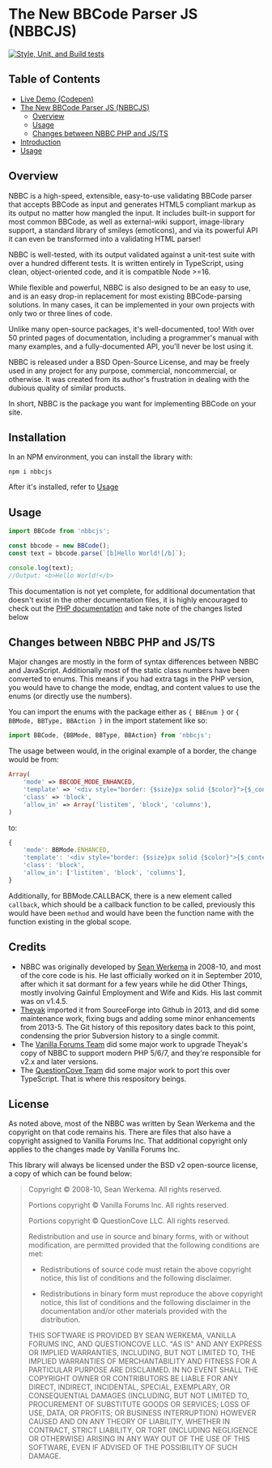 # The New BBCode Parser JS (NBBCJS)

[![Style, Unit, and Build tests](https://github.com/QuestionCove/nbbcjs/actions/workflows/test.yml/badge.svg)](https://github.com/QuestionCove/nbbcjs/actions/workflows/test.yml)

## Table of Contents

- [Live Demo (Codepen)](https://codepen.io/QuestionCove/pen/xxQBpLd)
- [The New BBCode Parser JS (NBBCJS)](#the-new-bbcode-parser-js-nbbcjs)
  - [Overview](#overview)
  - [Usage](#usage)
  - [Changes between NBBC PHP and JS/TS](#changes-between-nbbc-php-and-jsts)
- [Introduction](./doc/introduction.md)
- [Usage](./doc/usage.md)

## Overview

NBBC is a high-speed, extensible, easy-to-use validating BBCode parser that accepts BBCode as input and generates HTML5 compliant markup as its output no matter how mangled the input. It includes built-in support for most common BBCode, as well as external-wiki support, image-library support, a standard library of smileys (emoticons), and via its powerful API it can even be transformed into a validating HTML parser!

NBBC is well-tested, with its output validated against a unit-test suite with over a hundred different tests. It is written entirely in TypeScript, using clean, object-oriented code, and it is compatible Node >=16.

While flexible and powerful, NBBC is also designed to be an easy to use, and is an easy drop-in replacement for most existing BBCode-parsing solutions. In many cases, it can be implemented in your own projects with only two or three lines of code.

Unlike many open-source packages, it's well-documented, too! With over 50 printed pages of documentation, including a programmer's manual with many examples, and a fully-documented API, you'll never be lost using it.

NBBC is released under a BSD Open-Source License, and may be freely used in any project for any purpose, commercial, noncommercial, or otherwise. It was created from its author's frustration in dealing with the dubious quality of similar products.

In short, NBBC is the package you want for implementing BBCode on your site.

## Installation

In an NPM environment, you can install the library with:

```shell
npm i nbbcjs
```

After it's installed, refer to [Usage](#usage)

## Usage

```ts
import BBCode from 'nbbcjs';

const bbcode = new BBCode();
const text = bbcode.parse(`[b]Hello World![/b]`);

console.log(text);
//Output: <b>Hello World!</b>
```

This documentation is not yet complete, for additional documentation that doesn't exist in the other documentation files, it is highly encouraged to check out the [PHP documentation](https://nbbc.sourceforge.net/#manual) and take note of the changes listed below

## Changes between NBBC PHP and JS/TS

Major changes are mostly in the form of syntax differences between NBBC and JavaScript. Additionally most of the static class numbers have been converted to enums. This means if you had extra tags in the PHP version, you would have to change the mode, endtag, and content values to use the enums (or directly use the numbers).

You can import the enums with the package either as `{ BBEnum }` or `{ BBMode, BBType, BBAction }` in the import statement like so:

```ts
import BBCode, {BBMode, BBType, BBAction} from 'nbbcjs';
```

The usage between would, in the original example of a border, the change would be from:

```php
Array(
    'mode' => BBCODE_MODE_ENHANCED,
    'template' => '<div style="border: {$size}px solid {$color}">{$_content}</div>',
    'class' => 'block',
    'allow_in' => Array('listitem', 'block', 'columns'),
)
```

to:

```ts
{
    'mode': BBMode.ENHANCED,
    'template': '<div style="border: {$size}px solid {$color}">{$_content}</div>',
    'class': 'block',
    'allow_in': ['listitem', 'block', 'columns'],
}
```

Additionally, for BBMode.CALLBACK, there is a new element called `callback`, which should be a callback function to be called, previously this would have been `method` and would have been the function name with the function existing in the global scope.

## Credits

- NBBC was originally developed by [Sean Werkema](https://github.com/seanofw) in 2008-10, and most of the core code is his.  He last officially worked on it in September 2010, after which it sat dormant for a few years while he did Other Things, mostly involving Gainful Employment and Wife and Kids.  His last commit was on v1.4.5.
- [Theyak](https://github.com/theyak) imported it from SourceForge into Github in 2013, and did some maintenance work, fixing bugs and adding some minor enhancements from 2013-5.  The Git history of this repository dates back to this point, condensing the prior Subversion history to a single commit.
- The [Vanilla Forums Team](https://github.com/vanilla) did some major work to upgrade Theyak's copy of NBBC to support modern PHP 5/6/7, and they're responsible for v2.x and later versions.
- The [QuestionCove Team](https://github.com/questioncove) did some major work to port this over TypeScript. That is where this respository beings.

## License

As noted above, most of the NBBC was written by Sean Werkema and the copyright on that code remains his. There are files that also have a copyright assigned to Vanilla Forums Inc. That additional copyright only applies to the changes made by Vanilla Forums Inc.

This library will always be licensed under the BSD v2 open-source license, a copy of which can be found below:

> Copyright &copy; 2008-10, Sean Werkema. All rights reserved.
>
> Portions copyright &copy; Vanilla Forums Inc. All rights reserved.
>
> Portions copyright &copy; QuestionCove LLC. All rights reserved.
>
> Redistribution and use in source and binary forms, with or without modification, are permitted provided that the following conditions are met:
>
> - Redistributions of source code must retain the above copyright notice, this list of conditions and the following disclaimer.
>
> - Redistributions in binary form must reproduce the above copyright notice, this list of conditions and the following disclaimer in the documentation and/or other materials provided with the distribution.
>
> THIS SOFTWARE IS PROVIDED BY SEAN WERKEMA, VANILLA FORUMS INC, AND QUESTIONCOVE LLC. "AS IS" AND ANY EXPRESS OR IMPLIED WARRANTIES, INCLUDING, BUT NOT LIMITED TO, THE IMPLIED WARRANTIES OF MERCHANTABILITY AND FITNESS FOR A PARTICULAR PURPOSE ARE DISCLAIMED. IN NO EVENT SHALL THE COPYRIGHT OWNER OR CONTRIBUTORS BE LIABLE FOR ANY DIRECT, INDIRECT, INCIDENTAL, SPECIAL, EXEMPLARY, OR CONSEQUENTIAL DAMAGES (INCLUDING, BUT NOT LIMITED TO, PROCUREMENT OF SUBSTITUTE GOODS OR SERVICES; LOSS OF USE, DATA, OR PROFITS; OR BUSINESS INTERRUPTION) HOWEVER CAUSED AND ON ANY THEORY OF LIABILITY, WHETHER IN CONTRACT, STRICT LIABILITY, OR TORT (INCLUDING NEGLIGENCE OR OTHERWISE) ARISING IN ANY WAY OUT OF THE USE OF THIS SOFTWARE, EVEN IF ADVISED OF THE POSSIBILITY OF SUCH DAMAGE.
